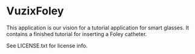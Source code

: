 VuzixFoley
====================
This application is our vision for a tutorial application for smart glasses. It contains a finished tutorial for inserting a Foley catheter.

See LICENSE.txt for license info.
